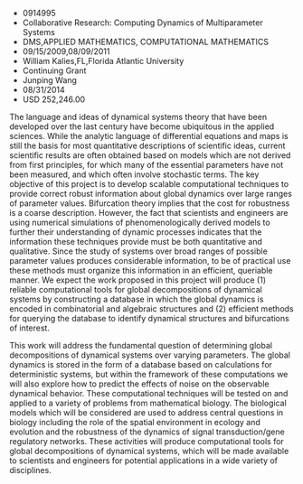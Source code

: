
* 0914995
* Collaborative Research: Computing Dynamics of Multiparameter Systems
* DMS,APPLIED MATHEMATICS, COMPUTATIONAL MATHEMATICS
* 09/15/2009,08/09/2011
* William Kalies,FL,Florida Atlantic University
* Continuing Grant
* Junping Wang
* 08/31/2014
* USD 252,246.00

The language and ideas of dynamical systems theory that have been developed over
the last century have become ubiquitous in the applied sciences. While the
analytic language of differential equations and maps is still the basis for most
quantitative descriptions of scientific ideas, current scientific results are
often obtained based on models which are not derived from first principles, for
which many of the essential parameters have not been measured, and which often
involve stochastic terms. The key objective of this project is to develop
scalable computational techniques to provide correct robust information about
global dynamics over large ranges of parameter values. Bifurcation theory
implies that the cost for robustness is a coarse description. However, the fact
that scientists and engineers are using numerical simulations of
phenomenologically derived models to further their understanding of dynamic
processes indicates that the information these techniques provide must be both
quantitative and qualitative. Since the study of systems over broad ranges of
possible parameter values produces considerable information, to be of practical
use these methods must organize this information in an efficient, queriable
manner. We expect the work proposed in this project will produce (1) reliable
computational tools for global decompositions of dynamical systems by
constructing a database in which the global dynamics is encoded in combinatorial
and algebraic structures and (2) efficient methods for querying the database to
identify dynamical structures and bifurcations of interest.

This work will address the fundamental question of determining global
decompositions of dynamical systems over varying parameters. The global dynamics
is stored in the form of a database based on calculations for deterministic
systems, but within the framework of these computations we will also explore how
to predict the effects of noise on the observable dynamical behavior. These
computational techniques will be tested on and applied to a variety of problems
from mathematical biology. The biological models which will be considered are
used to address central questions in biology including the role of the spatial
environment in ecology and evolution and the robustness of the dynamics of
signal transduction/gene regulatory networks. These activities will produce
computational tools for global decompositions of dynamical systems, which will
be made available to scientists and engineers for potential applications in a
wide variety of disciplines.


